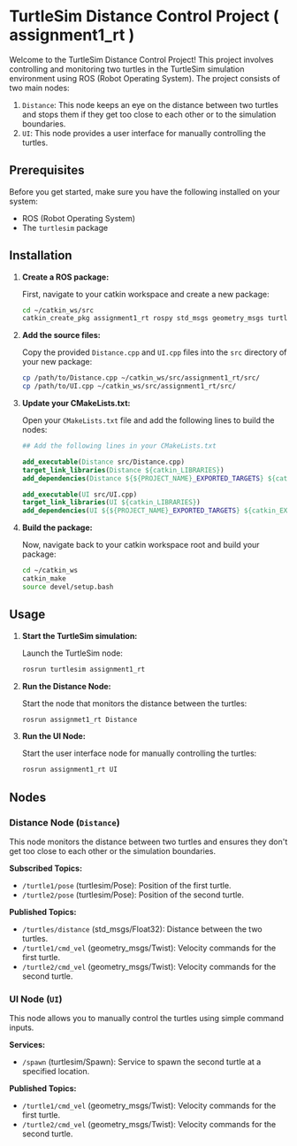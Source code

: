 # TurtleSim Distance Control Project ( assignment1_rt )

Welcome to the TurtleSim Distance Control Project! This project involves controlling and monitoring two turtles in the TurtleSim simulation environment using ROS (Robot Operating System). The project consists of two main nodes:

1. `Distance`: This node keeps an eye on the distance between two turtles and stops them if they get too close to each other or to the simulation boundaries.
2. `UI`: This node provides a user interface for manually controlling the turtles.

## Prerequisites

Before you get started, make sure you have the following installed on your system:

- ROS (Robot Operating System)
- The `turtlesim` package

## Installation

1. **Create a ROS package:**

    First, navigate to your catkin workspace and create a new package:

    ```sh
    cd ~/catkin_ws/src
    catkin_create_pkg assignment1_rt rospy std_msgs geometry_msgs turtlesim
    ```

2. **Add the source files:**

    Copy the provided `Distance.cpp` and `UI.cpp` files into the `src` directory of your new package:

    ```sh
    cp /path/to/Distance.cpp ~/catkin_ws/src/assignment1_rt/src/
    cp /path/to/UI.cpp ~/catkin_ws/src/assignment1_rt/src/
    ```

3. **Update your CMakeLists.txt:**

    Open your `CMakeLists.txt` file and add the following lines to build the nodes:

    ```cmake
    ## Add the following lines in your CMakeLists.txt

    add_executable(Distance src/Distance.cpp)
    target_link_libraries(Distance ${catkin_LIBRARIES})
    add_dependencies(Distance ${${PROJECT_NAME}_EXPORTED_TARGETS} ${catkin_EXPORTED_TARGETS})

    add_executable(UI src/UI.cpp)
    target_link_libraries(UI ${catkin_LIBRARIES})
    add_dependencies(UI ${${PROJECT_NAME}_EXPORTED_TARGETS} ${catkin_EXPORTED_TARGETS})
    ```

4. **Build the package:**

    Now, navigate back to your catkin workspace root and build your package:

    ```sh
    cd ~/catkin_ws
    catkin_make
    source devel/setup.bash
    ```

## Usage

1. **Start the TurtleSim simulation:**

    Launch the TurtleSim node:

    ```sh
    rosrun turtlesim assignment1_rt
    ```

2. **Run the Distance Node:**

    Start the node that monitors the distance between the turtles:

    ```sh
    rosrun assignmet1_rt Distance
    ```

3. **Run the UI Node:**

    Start the user interface node for manually controlling the turtles:

    ```sh
    rosrun assignment1_rt UI
    ```

## Nodes

### Distance Node (`Distance`)

This node monitors the distance between two turtles and ensures they don't get too close to each other or the simulation boundaries.

**Subscribed Topics:**
- `/turtle1/pose` (turtlesim/Pose): Position of the first turtle.
- `/turtle2/pose` (turtlesim/Pose): Position of the second turtle.

**Published Topics:**
- `/turtles/distance` (std_msgs/Float32): Distance between the two turtles.
- `/turtle1/cmd_vel` (geometry_msgs/Twist): Velocity commands for the first turtle.
- `/turtle2/cmd_vel` (geometry_msgs/Twist): Velocity commands for the second turtle.

### UI Node (`UI`)

This node allows you to manually control the turtles using simple command inputs.

**Services:**
- `/spawn` (turtlesim/Spawn): Service to spawn the second turtle at a specified location.

**Published Topics:**
- `/turtle1/cmd_vel` (geometry_msgs/Twist): Velocity commands for the first turtle.
- `/turtle2/cmd_vel` (geometry_msgs/Twist): Velocity commands for the second turtle.

